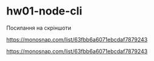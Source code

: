 # hw01-node-cli

Посилання на скріншоти

https://monosnap.com/list/63fbb6a6071ebcdaf7879243

https://monosnap.com/list/63fbb6a6071ebcdaf7879243

